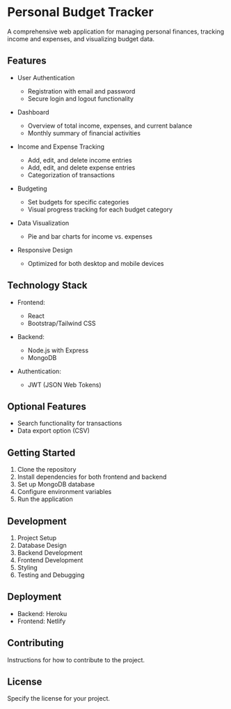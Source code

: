 # Personal Budget Tracker

A comprehensive web application for managing personal finances, tracking income and expenses, and visualizing budget data.

## Features

- User Authentication
  - Registration with email and password
  - Secure login and logout functionality

- Dashboard
  - Overview of total income, expenses, and current balance
  - Monthly summary of financial activities

- Income and Expense Tracking
  - Add, edit, and delete income entries
  - Add, edit, and delete expense entries
  - Categorization of transactions

- Budgeting
  - Set budgets for specific categories
  - Visual progress tracking for each budget category

- Data Visualization
  - Pie and bar charts for income vs. expenses

- Responsive Design
  - Optimized for both desktop and mobile devices

## Technology Stack

- Frontend:
  - React
  - Bootstrap/Tailwind CSS

- Backend:
  - Node.js with Express
  - MongoDB

- Authentication:
  - JWT (JSON Web Tokens)

## Optional Features

- Search functionality for transactions
- Data export option (CSV)

## Getting Started

1. Clone the repository
2. Install dependencies for both frontend and backend
3. Set up MongoDB database
4. Configure environment variables
5. Run the application

## Development

1. Project Setup
2. Database Design
3. Backend Development
4. Frontend Development
5. Styling
6. Testing and Debugging

## Deployment

- Backend: Heroku
- Frontend: Netlify

## Contributing

Instructions for how to contribute to the project.

## License

Specify the license for your project.

